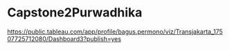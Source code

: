 # Capstone2Purwadhika
https://public.tableau.com/app/profile/bagus.permono/viz/Transjakarta_17507725712080/Dashboard3?publish=yes
